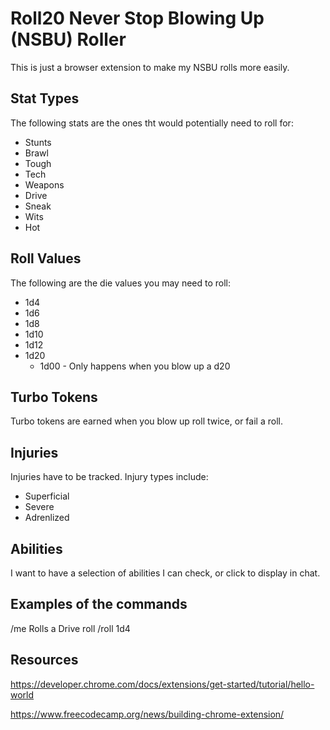 # Roll20 Never Stop Blowing Up (NSBU) Roller

This is just a browser extension to make my NSBU rolls more easily.

## Stat Types

The following stats are the ones tht would potentially need to roll for:

- Stunts
- Brawl
- Tough
- Tech
- Weapons
- Drive
- Sneak
- Wits
- Hot

## Roll Values

The following are the die values you may need to roll:

- 1d4
- 1d6
- 1d8
- 1d10
- 1d12
- 1d20
  - 1d00 - Only happens when you blow up a d20
 
## Turbo Tokens

Turbo tokens are earned when you blow up roll twice, or fail a roll.

## Injuries

Injuries have to be tracked. Injury types include:

- Superficial
- Severe
- Adrenlized

## Abilities

I want to have a selection of abilities I can check, or click to display in chat.


## Examples of the commands

/me Rolls a Drive roll
/roll 1d4

## Resources

https://developer.chrome.com/docs/extensions/get-started/tutorial/hello-world

https://www.freecodecamp.org/news/building-chrome-extension/